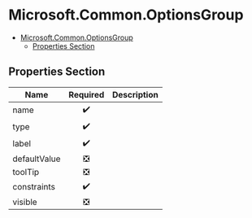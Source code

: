 <a name="microsoft-common-optionsgroup"></a>
# Microsoft.Common.OptionsGroup
* [Microsoft.Common.OptionsGroup](#microsoft-common-optionsgroup)
    * [Properties Section](#microsoft-common-optionsgroup-properties-section)

<a name="microsoft-common-optionsgroup-properties-section"></a>
## Properties Section
| Name | Required | Description
| ---|:--:|:--:|
|name|:heavy_check_mark:|
|type|:heavy_check_mark:|
|label|:heavy_check_mark:|
|defaultValue|:negative_squared_cross_mark:|
|toolTip|:negative_squared_cross_mark:|
|constraints|:heavy_check_mark:|
|visible|:negative_squared_cross_mark:|

